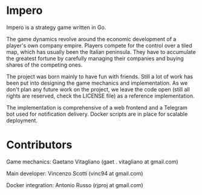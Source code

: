 # Impero

Impero is a strategy game written in Go.

The game dynamics revolve around the economic development of a player's own
company empire. Players compete for the control over a tiled map, which has
usually been the Italian peninsula. They have to accumulate the greatest
fortune by carefully managing their companies and buying shares of the
competing ones.

The project was born mainly to have fun with friends. Still a lot of work has
been put into designing the game mechanics and implementation.
As we don't plan any future work on the project, we leave the code open (still
all rights are reserved, check the LICENSE file) as a reference implementation.

The implementation is comprehensive of a web frontend and a Telegram bot used
for notification delivery. Docker scripts are in place for scalable deployment.

# Contributors

Game mechanics: Gaetano Vitagliano \(gaet . vitagliano at gmail.com\)

Main developer: Vincenzo Scotti \(vinc94 at gmail.com\)

Docker integration: Antonio Russo \(rjproj at gmail.com\)
